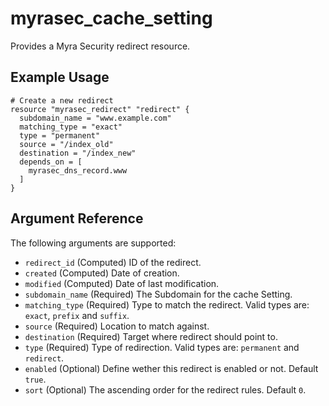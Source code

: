 # myrasec_cache_setting

Provides a Myra Security redirect resource.

## Example Usage

```hcl
# Create a new redirect
resource "myrasec_redirect" "redirect" {
  subdomain_name = "www.example.com"
  matching_type = "exact"
  type = "permanent"
  source = "/index_old"
  destination = "/index_new"
  depends_on = [
    myrasec_dns_record.www
  ]
}
```

## Argument Reference

The following arguments are supported:

* `redirect_id` (Computed) ID of the redirect.
* `created` (Computed) Date of creation.
* `modified` (Computed) Date of last modification.
* `subdomain_name` (Required) The Subdomain for the cache Setting.
* `matching_type` (Required) Type to match the redirect. Valid types are: `exact`, `prefix` and `suffix`.
* `source` (Required) Location to match against.
* `destination` (Required) Target where redirect should point to.
* `type` (Required) Type of redirection. Valid types are: `permanent` and `redirect`.
* `enabled` (Optional) Define wether this redirect is enabled or not. Default `true`.
* `sort` (Optional) The ascending order for the redirect rules. Default `0`.